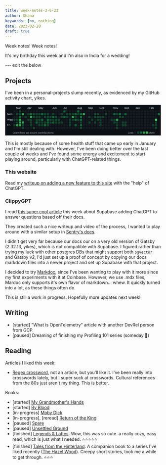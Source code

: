 ```yaml
---
title: week-notes-3-6-23
author: Shana
keywords: [no, nothing]
date: 2023-02-28
draft: true
---
```


Week notes! Week notes!

It's my birthday this week and I'm also in India for a wedding!

--- edit the below

## Projects

I've been in a personal-projects slump recently, as evidenced by my GitHub activity chart, yikes.

![A mediocre GitHub contributions graph](../images/github-dots.png)

This is mostly because of some health stuff that came up early in January and I'm still dealing with. However, I've been doing better over the last couple of weeks and I've found some energy and excitement to start playing around, particularly with ChatGPT-related things.

### This website

Read my [writeup on adding a new feature to this site](https://shana.codes/posts/chatgpt-site-improvements.html) with the "help" of ChatGPT.

### ClippyGPT

I read [this super cool article](https://supabase.com/blog/chatgpt-supabase-docs) this week about Supabase adding ChatGPT to answer questions based off their docs.

They created such a nice writeup and video of the process, I wanted to play around with a similar setup in [Sentry's docs](https://docs.sentry.io/).

I didn't get very far because our docs our on a very old version of Gatsby (2.32.13, yikes), which is not compatible with Supabase. I figured rather than trying my luck with other postgres DBs that might support both [`pgvector`](https://github.com/pgvector/pgvector) and Gatsby v2, I'd just set up a proof of concept by copying our docs markdown files into a newer project and set up Supabase with that project.

I decided to try [Markdoc](https://markdoc.dev/), since I've been wanting to play with it more since my first experiments with it at Coinbase. However, we use .mdx files, Mardoc only supports it's own flavor of markdown... whew. It quickly turned into a lot, as these things often do.

This is still a work in progress. Hopefully more updates next week!

## Writing

- [started] "What is OpenTelemetry" article with another DevRel person from GCP.
- [paused] Dreaming of finishing my Profiling 101 series (someday 💭)

## Reading

Articles I liked this week:

- [Regex crossword](https://regexcrossword.com/), not an article, but you'll like it. I've been really into crosswords lately, but I super suck at crosswords. Cultural references from the 80s just aren't my thing. This is better.

Books:

- [started] [My Grandmother's Hands](https://openlibrary.org/works/OL19718843W/My_grandmother%27s_hands?edition=ia%3Amygrandmothersha0000mena)
- [started] [By Blood](https://openlibrary.org/works/OL16239773W/By_blood?edition=ia%3Abyblood0000ullm_u3v1)
- [in-progress] [Moby Dick](https://openlibrary.org/works/OL21501229W/Moby_Dick?edition=ia%3Amobydick0000melv_c9t5)
- [in-progress], [reread] [Return of the King](https://openlibrary.org/works/OL27516W/The_Return_of_the_King?edition=ia%3Aleretourduroi0000tolk)
- [paused] [Spare](https://openlibrary.org/works/OL29240850W/Spare)
- [paused] [Unsettled Ground](https://openlibrary.org/works/OL25758323W/Unsettled_Ground)
- [finished] [Legends & Lattes](https://openlibrary.org/works/OL27591348W). Wow, this was so cute. a really cozy, easy read, which is just what I needed. ⭐️⭐️⭐️⭐️⭐️
- [finished] [Tales from the Hinterland](https://openlibrary.org/works/OL20868276W/Tales_from_the_Hinterland?edition=key%3A/books/OL38807224M). A companion book to a series I've liked recently ([The Hazel Wood](https://openlibrary.org/works/OL19730066W/The_Hazel_Wood?edition=key%3A/books/OL26943167M)). Creepy short stories, took me a while to get through. ⭐️⭐️⭐️
